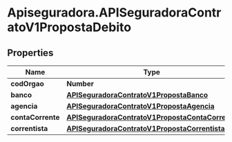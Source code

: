 # Apiseguradora.APISeguradoraContratoV1PropostaDebito

## Properties
Name | Type | Description | Notes
------------ | ------------- | ------------- | -------------
**codOrgao** | **Number** |  | [optional] 
**banco** | [**APISeguradoraContratoV1PropostaBanco**](APISeguradoraContratoV1PropostaBanco.md) |  | [optional] 
**agencia** | [**APISeguradoraContratoV1PropostaAgencia**](APISeguradoraContratoV1PropostaAgencia.md) |  | [optional] 
**contaCorrente** | [**APISeguradoraContratoV1PropostaContaCorrente**](APISeguradoraContratoV1PropostaContaCorrente.md) |  | [optional] 
**correntista** | [**APISeguradoraContratoV1PropostaCorrentista**](APISeguradoraContratoV1PropostaCorrentista.md) |  | [optional] 



